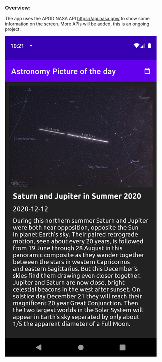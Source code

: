 ### Overview:

The app uses the APOD NASA API https://api.nasa.gov/ to show some information on the screen. 
More APIs will be added, this is an ongoing project.

![Alt text](screenshots/apod-2020-12-12-222104.png?raw=true "app screenshot")